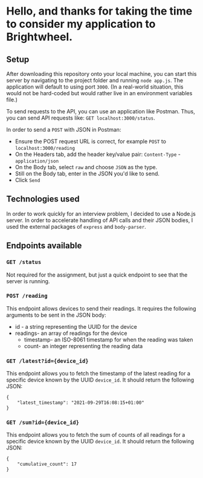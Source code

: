 # Hello, and thanks for taking the time to consider my application to Brightwheel.

## Setup

After downloading this repository onto your local machine, you can start this server by navigating to the project folder and running `node app.js`. The application will default to using port `3000`. (In a real-world situation, this would not be hard-coded but would rather live in an environment variables file.)

To send requests to the API, you can use an application like Postman. Thus, you can send API requests like: `GET localhost:3000/status`.

In order to send a `POST` with JSON in Postman:

- Ensure the POST request URL is correct, for example `POST` to `localhost:3000/reading`
- On the Headers tab, add the header key/value pair: `Content-Type` - `application/json`
- On the Body tab, select `raw` and choose `JSON` as the type.
- Still on the Body tab, enter in the JSON you'd like to send.
- Click `Send`

## Technologies used

In order to work quickly for an interview problem, I decided to use a Node.js server. In order to accelerate handling of API calls and their JSON bodies, I used the external packages of `express` and `body-parser`.

## Endpoints available

### `GET /status`

Not required for the assignment, but just a quick endpoint to see that the server is running.

### `POST /reading`

This endpoint allows devices to send their readings. It requires the following arguments to be sent in the JSON body:

- id - a string representing the UUID for the device
- readings- an array of readings for the device
  - timestamp- an ISO-8061 timestamp for when the reading was taken
  - count- an integer representing the reading data

### `GET /latest?id={device_id}`

This endpoint allows you to fetch the timestamp of the latest reading for a specific device known by the UUID `device_id`. It should return the following JSON:

```
{
    "latest_timestamp": "2021-09-29T16:08:15+01:00"
}
```

### `GET /sum?id={device_id}`

This endpoint allows you to fetch the sum of counts of all readings for a specific device known by the UUID `device_id`. It should return the following JSON:

```
{
    "cumulative_count": 17
}
```
